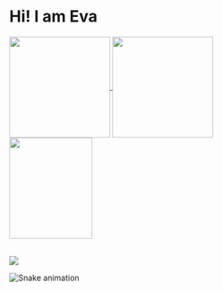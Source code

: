 <h1> Hi! I am Eva </h1>

<div>
  <a href="https://github.com/evacosta">
  <img height="180em"   align="center" src="https://github-readme-stats.vercel.app/api?username=evacosta&show_icons=true&theme=react&include_all_commits=true&count_private=true"/>
  <img height="180em"  align="center" src="https://github-readme-stats.vercel.app/api/top-langs/?username=evacosta&layout=compact&langs_count=7&theme=react" />
  <img align="center" width="148" height="180" src="https://media1.tenor.com/images/68e8337fb4eb7e40645d832c64762a8b/tenor.gif?itemid=19443613">
</div>
 <br>

  <a href="https://www.linkedin.com/in/eva-costa-de-melo/" target="_blank"><img src="https://img.shields.io/badge/-LinkedIn-%230077B5?style=for-the-badge&logo=linkedin&logoColor=white" target="_blank"></a> 
 
  ![Snake animation](https://github.com/evacosta/evacosta/blob/output/github-contribution-grid-snake.svg)
 
</div>

